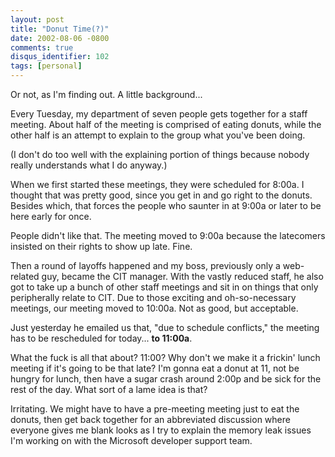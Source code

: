 ```yaml
---
layout: post
title: "Donut Time(?)"
date: 2002-08-06 -0800
comments: true
disqus_identifier: 102
tags: [personal]
---
```

Or not, as I'm finding out. A little background...

 Every Tuesday, my department of seven people gets together for a staff
meeting. About half of the meeting is comprised of eating donuts, while
the other half is an attempt to explain to the group what you've been
doing.

 (I don't do too well with the explaining portion of things because
nobody really understands what I do anyway.)

 When we first started these meetings, they were scheduled for 8:00a. I
thought that was pretty good, since you get in and go right to the
donuts. Besides which, that forces the people who saunter in at 9:00a or
later to be here early for once.

 People didn't like that. The meeting moved to 9:00a because the
latecomers insisted on their rights to show up late. Fine.

 Then a round of layoffs happened and my boss, previously only a
web-related guy, became the CIT manager. With the vastly reduced staff,
he also got to take up a bunch of other staff meetings and sit in on
things that only peripherally relate to CIT. Due to those exciting and
oh-so-necessary meetings, our meeting moved to 10:00a. Not as good, but
acceptable.

 Just yesterday he emailed us that, "due to schedule conflicts," the
meeting has to be rescheduled for today... **to 11:00a**.

 What the fuck is all that about? 11:00? Why don't we make it a frickin'
lunch meeting if it's going to be that late? I'm gonna eat a donut at
11, not be hungry for lunch, then have a sugar crash around 2:00p and be
sick for the rest of the day. What sort of a lame idea is that?

 Irritating. We might have to have a pre-meeting meeting just to eat the
donuts, then get back together for an abbreviated discussion where
everyone gives me blank looks as I try to explain the memory leak issues
I'm working on with the Microsoft developer support team.
